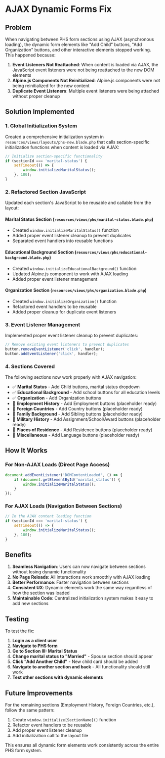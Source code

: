 # AJAX Dynamic Forms Fix

## Problem
When navigating between PHS form sections using AJAX (asynchronous loading), the dynamic form elements like "Add Child" buttons, "Add Organization" buttons, and other interactive elements stopped working. This happened because:

1. **Event Listeners Not Reattached**: When content is loaded via AJAX, the JavaScript event listeners were not being reattached to the new DOM elements
2. **Alpine.js Components Not Reinitialized**: Alpine.js components were not being reinitialized for the new content
3. **Duplicate Event Listeners**: Multiple event listeners were being attached without proper cleanup

## Solution Implemented

### 1. **Global Initialization System**
Created a comprehensive initialization system in `resources/views/layouts/phs-new.blade.php` that calls section-specific initialization functions when content is loaded via AJAX:

```javascript
// Initialize section-specific functionality
if (sectionId === 'marital-status') {
    setTimeout(() => {
        window.initializeMaritalStatus();
    }, 100);
}
```

### 2. **Refactored Section JavaScript**
Updated each section's JavaScript to be reusable and callable from the layout:

#### **Marital Status Section** (`resources/views/phs/marital-status.blade.php`)
- Created `window.initializeMaritalStatus()` function
- Added proper event listener cleanup to prevent duplicates
- Separated event handlers into reusable functions

#### **Educational Background Section** (`resources/views/phs/educational-background.blade.php`)
- Created `window.initializeEducationalBackground()` function
- Updated Alpine.js component to work with AJAX loading
- Added proper event listener management

#### **Organization Section** (`resources/views/phs/organization.blade.php`)
- Created `window.initializeOrganization()` function
- Refactored event handlers to be reusable
- Added proper cleanup for duplicate event listeners

### 3. **Event Listener Management**
Implemented proper event listener cleanup to prevent duplicates:

```javascript
// Remove existing event listeners to prevent duplicates
button.removeEventListener('click', handler);
button.addEventListener('click', handler);
```

### 4. **Sections Covered**
The following sections now work properly with AJAX navigation:

- ✅ **Marital Status** - Add Child buttons, marital status dropdown
- ✅ **Educational Background** - Add school buttons for all education levels
- ✅ **Organization** - Add Organization buttons
- 🔄 **Employment History** - Add Employment buttons (placeholder ready)
- 🔄 **Foreign Countries** - Add Country buttons (placeholder ready)
- 🔄 **Family Background** - Add Sibling buttons (placeholder ready)
- 🔄 **Military History** - Add Assignment/School/Award buttons (placeholder ready)
- 🔄 **Places of Residence** - Add Residence buttons (placeholder ready)
- 🔄 **Miscellaneous** - Add Language buttons (placeholder ready)

## How It Works

### **For Non-AJAX Loads (Direct Page Access)**
```javascript
document.addEventListener('DOMContentLoaded', () => {
    if (document.getElementById('marital_status')) {
        window.initializeMaritalStatus();
    }
});
```

### **For AJAX Loads (Navigation Between Sections)**
```javascript
// In the AJAX content loading function
if (sectionId === 'marital-status') {
    setTimeout(() => {
        window.initializeMaritalStatus();
    }, 100);
}
```

## Benefits

1. **Seamless Navigation**: Users can now navigate between sections without losing dynamic functionality
2. **No Page Reloads**: All interactions work smoothly with AJAX loading
3. **Better Performance**: Faster navigation between sections
4. **Consistent UX**: Dynamic elements work the same way regardless of how the section was loaded
5. **Maintainable Code**: Centralized initialization system makes it easy to add new sections

## Testing

To test the fix:

1. **Login as a client user**
2. **Navigate to PHS form**
3. **Go to Section III: Marital Status**
4. **Change marital status to "Married"** - Spouse section should appear
5. **Click "Add Another Child"** - New child card should be added
6. **Navigate to another section and back** - All functionality should still work
7. **Test other sections with dynamic elements**

## Future Improvements

For the remaining sections (Employment History, Foreign Countries, etc.), follow the same pattern:

1. Create `window.initialize[SectionName]()` function
2. Refactor event handlers to be reusable
3. Add proper event listener cleanup
4. Add initialization call to the layout file

This ensures all dynamic form elements work consistently across the entire PHS form system. 